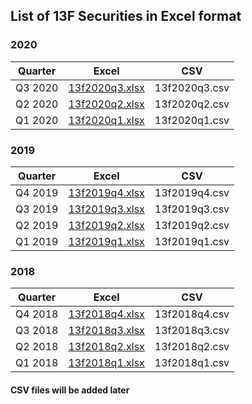 ## List of 13F Securities in Excel format

### 2020
| Quarter | Excel | CSV |
|---------|------------------------------------------|-----
| Q3 2020 | [13f2020q3.xlsx](https://bit.ly/3dXNexr) | 13f2020q3.csv 
| Q2 2020 | [13f2020q2.xlsx](https://bit.ly/3kFkSuo) | 13f2020q2.csv 
| Q1 2020 | [13f2020q1.xlsx](https://bit.ly/3mnIJ2y) | 13f2020q1.csv 

### 2019
| Quarter | Excel | CSV |
|---------|------------------------------------------|-----
| Q4 2019 | [13f2019q4.xlsx](https://bit.ly/35z4HZo) | 13f2019q4.csv
| Q3 2019 | [13f2019q3.xlsx](https://bit.ly/37EGTWB) | 13f2019q3.csv
| Q2 2019 | [13f2019q2.xlsx](https://bit.ly/35pPQQQ) | 13f2019q2.csv
| Q1 2019 | [13f2019q1.xlsx](https://bit.ly/31FqWvv) | 13f2019q1.csv

### 2018
| Quarter | Excel | CSV |
|---------|------------------------------------------|-----
| Q4 2018 | [13f2018q4.xlsx](https://bit.ly/35yisaU) | 13f2018q4.csv
| Q3 2018 | [13f2018q3.xlsx](https://bit.ly/3ok1kyd) | 13f2018q3.csv
| Q2 2018 | [13f2018q2.xlsx](https://bit.ly/3mo4hM6) | 13f2018q2.csv
| Q1 2018 | [13f2018q1.xlsx](https://bit.ly/2TkOz8l) | 13f2018q1.csv

#### CSV files will be added later
